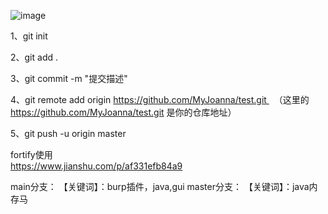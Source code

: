![image](https://user-images.githubusercontent.com/35843926/120261075-c25caa80-c2c9-11eb-826c-67dc13a78e7a.png)





1、git init   

2、git add .

3、git commit -m "提交描述"

4、git remote add origin https://github.com/MyJoanna/test.git   （这里的 https://github.com/MyJoanna/test.git 是你的仓库地址）

5、git push -u origin master 

fortify使用   
https://www.jianshu.com/p/af331efb84a9

main分支：
【关键词】：burp插件，java,gui
master分支：
【关键词】：java内存马